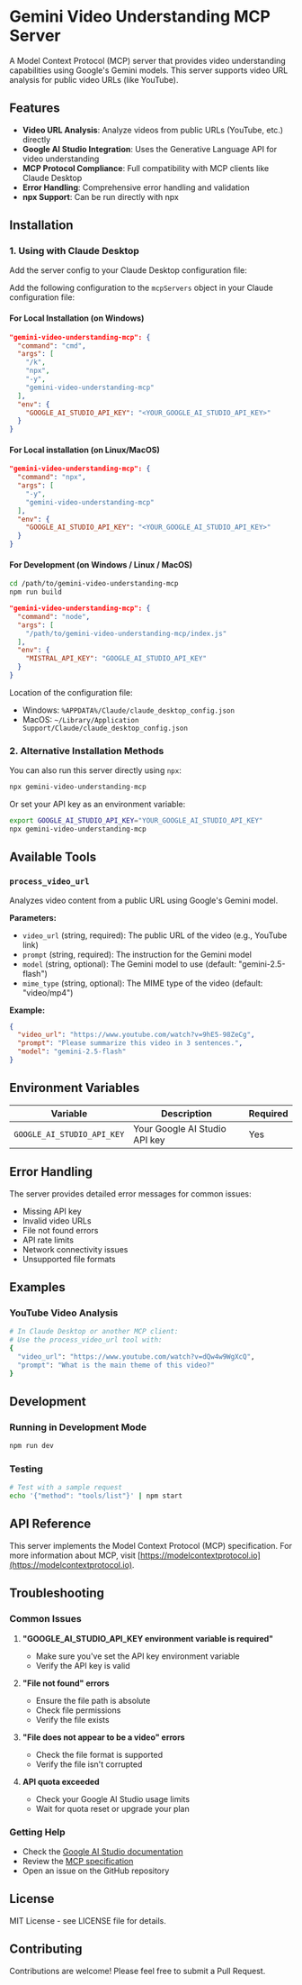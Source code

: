 # Gemini Video Understanding MCP Server

A Model Context Protocol (MCP) server that provides video understanding capabilities using Google's Gemini models. This server supports video URL analysis for public video URLs (like YouTube).

## Features

- **Video URL Analysis**: Analyze videos from public URLs (YouTube, etc.) directly
- **Google AI Studio Integration**: Uses the Generative Language API for video understanding
- **MCP Protocol Compliance**: Full compatibility with MCP clients like Claude Desktop
- **Error Handling**: Comprehensive error handling and validation
- **npx Support**: Can be run directly with npx

## Installation

### 1. Using with Claude Desktop 

Add the server config to your Claude Desktop configuration file:

Add the following configuration to the `mcpServers` object in your Claude configuration file:

#### For Local Installation (on Windows)

```json
"gemini-video-understanding-mcp": {
  "command": "cmd",
  "args": [
    "/k",
    "npx",
    "-y",
    "gemini-video-understanding-mcp"
  ],
  "env": {
    "GOOGLE_AI_STUDIO_API_KEY": "<YOUR_GOOGLE_AI_STUDIO_API_KEY>"
  }
}
```

#### For Local installation (on Linux/MacOS)

```json
"gemini-video-understanding-mcp": {
  "command": "npx",
  "args": [
    "-y",
    "gemini-video-understanding-mcp"
  ],
  "env": {
    "GOOGLE_AI_STUDIO_API_KEY": "<YOUR_GOOGLE_AI_STUDIO_API_KEY>"
  }
}
```

#### For Development (on Windows / Linux / MacOS)

```bash
cd /path/to/gemini-video-understanding-mcp
npm run build
```

```json
"gemini-video-understanding-mcp": {
  "command": "node",
  "args": [
    "/path/to/gemini-video-understanding-mcp/index.js"
  ],
  "env": {
    "MISTRAL_API_KEY": "GOOGLE_AI_STUDIO_API_KEY"
  }
}
```

Location of the configuration file:
- Windows: `%APPDATA%/Claude/claude_desktop_config.json`
- MacOS: `~/Library/Application Support/Claude/claude_desktop_config.json`

### 2. Alternative Installation Methods

You can also run this server directly using `npx`:

```bash
npx gemini-video-understanding-mcp
```

Or set your API key as an environment variable:

```bash
export GOOGLE_AI_STUDIO_API_KEY="YOUR_GOOGLE_AI_STUDIO_API_KEY"
npx gemini-video-understanding-mcp
```

## Available Tools

### `process_video_url`

Analyzes video content from a public URL using Google's Gemini model.

**Parameters:**
- `video_url` (string, required): The public URL of the video (e.g., YouTube link)
- `prompt` (string, required): The instruction for the Gemini model
- `model` (string, optional): The Gemini model to use (default: "gemini-2.5-flash")
- `mime_type` (string, optional): The MIME type of the video (default: "video/mp4")

**Example:**
```json
{
  "video_url": "https://www.youtube.com/watch?v=9hE5-98ZeCg",
  "prompt": "Please summarize this video in 3 sentences.",
  "model": "gemini-2.5-flash"
}
```

## Environment Variables

| Variable | Description | Required |
|----------|-------------|----------|
| `GOOGLE_AI_STUDIO_API_KEY` | Your Google AI Studio API key | Yes |

## Error Handling

The server provides detailed error messages for common issues:
- Missing API key
- Invalid video URLs
- File not found errors
- API rate limits
- Network connectivity issues
- Unsupported file formats

## Examples

### YouTube Video Analysis

```bash
# In Claude Desktop or another MCP client:
# Use the process_video_url tool with:
{
  "video_url": "https://www.youtube.com/watch?v=dQw4w9WgXcQ",
  "prompt": "What is the main theme of this video?"
}
```

## Development

### Running in Development Mode

```bash
npm run dev
```

### Testing

```bash
# Test with a sample request
echo '{"method": "tools/list"}' | npm start
```

## API Reference

This server implements the Model Context Protocol (MCP) specification. For more information about MCP, visit [https://modelcontextprotocol.io](https://modelcontextprotocol.io).

## Troubleshooting

### Common Issues

1. **"GOOGLE_AI_STUDIO_API_KEY environment variable is required"**
   - Make sure you've set the API key environment variable
   - Verify the API key is valid

2. **"File not found" errors**
   - Ensure the file path is absolute
   - Check file permissions
   - Verify the file exists

3. **"File does not appear to be a video" errors**
   - Check the file format is supported
   - Verify the file isn't corrupted

4. **API quota exceeded**
   - Check your Google AI Studio usage limits
   - Wait for quota reset or upgrade your plan

### Getting Help

- Check the [Google AI Studio documentation](https://ai.google.dev/docs)
- Review the [MCP specification](https://modelcontextprotocol.io)
- Open an issue on the GitHub repository

## License

MIT License - see LICENSE file for details.

## Contributing

Contributions are welcome! Please feel free to submit a Pull Request.
